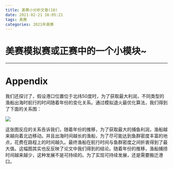 ```yaml
---
title: 美赛小分析文章(10)
date: 2021-02-21 16:05:21
tags: 美赛
categories: 2021年美赛
---
```




# 美赛模拟赛或正赛中的一个小模块~

---



<!--more-->



# Appendix

​		我们还探讨了，假设港口位置位于北纬50度时，为了获取最大利润，不同类型的渔船出海时航行的时间随着年份的变化关系。通过模拟退火最优化算法，我们得到了下面的关系图：

![](https://gitee.com/alexs-rabbit/picture/raw/master/20210131132952.png)

​		这张图反应的关系告诉我们，随着年份的推移，为了获取最大的捕鱼利润，渔船越来越向着北边移动。并且出海时间越长的渔船，为了尽可能达到鱼群密度丰富的地点，花费在路程上的时间越久。最终渔船在航行时间与鱼群密度之间折衷得到了最大值。这幅图其实也反反映了论文中我们得到的结论。随着年份的推移，渔船捕捞时间越来越少，这种发展不是可持续的。为了实现可持续发展，还是需要搬迁港口。

